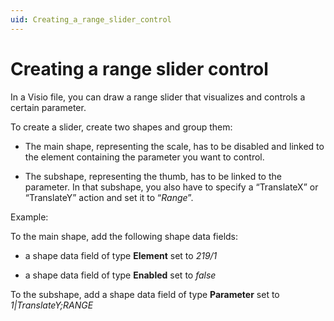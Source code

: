 ```yaml
---
uid: Creating_a_range_slider_control
---
```


# Creating a range slider control

In a Visio file, you can draw a range slider that visualizes and controls a certain parameter.

To create a slider, create two shapes and group them:

- The main shape, representing the scale, has to be disabled and linked to the element containing the parameter you want to control.

- The subshape, representing the thumb, has to be linked to the parameter. In that subshape, you also have to specify a “TranslateX” or “TranslateY” action and set it to “*Range*”.

Example:

To the main shape, add the following shape data fields:

- a shape data field of type **Element** set to *219/1*

- a shape data field of type **Enabled** set to *false*

To the subshape, add a shape data field of type **Parameter** set to *1\|TranslateY;RANGE*
